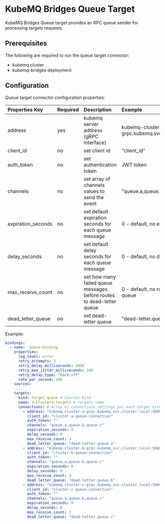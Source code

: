 # KubeMQ Bridges Queue Target

KubeMQ Bridges Queue target provides an RPC queue sender for processing targets requests.

## Prerequisites
The following are required to run the queue target connector:

- kubemq cluster
- kubemq-bridges deployment


## Configuration

Queue target connector configuration properties:

| Properties Key     | Required | Description                                                           | Example                                              |
|:-------------------|:---------|:----------------------------------------------------------------------|:-----------------------------------------------------|
| address            | yes      | kubemq server address (gRPC interface)                                | kubemq-cluster-a-grpc.kubemq.svc.cluster.local:50000 |
| client_id          | no       | set client id                                                         | "client_id"                                          |
| auth_token         | no       | set authentication token                                              | JWT token                                            |
| channels           | no       | set array of channels values to send the event                        | "queue.a,queue.b,queue.c"                            |
| expiration_seconds | no       | set default expiration seconds for each queue message                 | 0 - default, no expiration                           |
| delay_seconds      | no       | set default delay seconds for each queue message                      | 0 - default, no delay                                |
| max_receive_count  | no       | set how many failed queue messages before routes to dead-letter queue | 0 - default, no routes to dead-letter queue          |
| dead_letter_queue  | no       | set dead-letter queue                                                 | "dead-letter.queue.a"                                |


Example:

```yaml
bindings:
  - name:  queue-binding 
    properties: 
      log_level: error
      retry_attempts: 3
      retry_delay_milliseconds: 1000
      retry_max_jitter_milliseconds: 100
      retry_delay_type: "back-off"
      rate_per_second: 100
    sources:
    .....
    targets:
      kind: target.queue # Sources kind
      name: 3-clusters-targets # targets name 
      connections: # Array of connections settings per each target kind
        - address: "kubemq-cluster-a-grpc.kubemq.svc.cluster.local:50000"
          client_id: "cluster-a-queue-connection"
          auth_token: ""
          channels: "queue.a,queue.b,queue.c"
          expiration_seconds: 0
          delay_seconds: 0
          max_receive_count: 3
          dead_letter_queue: "dead-letter.queue.a"
        - address: "kubemq-cluster-b-grpc.kubemq.svc.cluster.local:50000"
          client_id: "cluster-b-queue-connection"
          auth_token: ""
          channels: "queue.a,queue.b,queue.c"
          expiration_seconds: 0
          delay_seconds: 0
          max_receive_count: 3
          dead_letter_queue: "dead-letter.queue.b"
        - address: "kubemq-cluster-c-grpc.kubemq.svc.cluster.local:50000"
          client_id: "cluster-c-queue-connection"
          auth_token: ""
          channels: "queue.a,queue.b,queue.c"
          expiration_seconds: 0
          delay_seconds: 0
          max_receive_count: 3
          dead_letter_queue: "dead-letter.queue.c"
```

